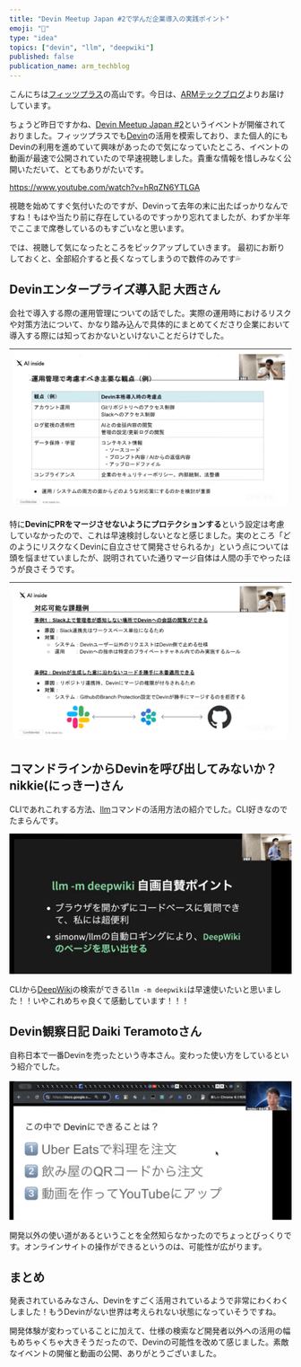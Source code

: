 ```yaml
---
title: "Devin Meetup Japan #2で学んだ企業導入の実践ポイント"
emoji: "🎼"
type: "idea"
topics: ["devin", "llm", "deepwiki"]
published: false
publication_name: arm_techblog
---
```


こんにちは[フィッツプラス](https://fitsplus.co.jp/)の高山です。今日は、[ARMテックブログ](https://zenn.dev/p/arm_techblog)よりお届けしています。

ちょうど昨日ですかね、[Devin Meetup Japan #2](https://aid.connpass.com/event/356655/)というイベントが開催されておりました。フィッツプラスでも[Devin](https://devin.ai/)の活用を模索しており、また個人的にもDevinの利用を進めていて興味があったので気になっていたところ、イベントの動画が最速で公開されていたので早速視聴しました。貴重な情報を惜しみなく公開いただいて、とてもありがたいです。

https://www.youtube.com/watch?v=hRqZN6YTLGA

視聴を始めてすぐ気付いたのですが、Devinって去年の末に出たばっかりなんですね！もはや当たり前に存在しているのですっかり忘れてましたが、わずか半年でここまで席巻しているのもすごいなと思います。

では、視聴して気になったところをピックアップしていきます。
最初にお断りしておくと、全部紹介すると長くなってしまうので数件のみです💦

## Devinエンタープライズ導入記 大西さん

会社で導入する際の運用管理についての話でした。実際の運用時におけるリスクや対策方法について、かなり踏み込んで具体的にまとめてくださり企業において導入する際には知っておかないといけないことだらけでした。

|![](/images/a49d807a73cf13/enterprise.png)|
|--|

特に**DevinにPRをマージさせないようにプロテクションする**という設定は考慮していなかったので、これは早速検討しないとなと感じました。実のところ「どのようにリスクなくDevinに自立させて開発させられるか」という点については頭を悩ませていましたが、説明されていた通りマージ自体は人間の手でやったほうが良さそうです。

|![](/images/a49d807a73cf13/enterprise-pr.png)|
|--|

## コマンドラインからDevinを呼び出してみないか？ nikkie(にっきー)さん

CLIであれこれする方法、[llm](https://llm.datasette.io/en/stable/index.html)コマンドの活用方法の紹介でした。CLI好きなのでたまらんです。

![](/images/a49d807a73cf13/deepwiki.png)

CLIから[DeepWiki](https://deepwiki.com/)の検索ができる`llm -m deepwiki`は早速使いたいと思いました！！いやこれめちゃ良くて感動しています！！！

## Devin観察日記 Daiki Teramotoさん

自称日本で一番Devinを売ったという寺本さん。変わった使い方をしているという紹介でした。

![](/images/a49d807a73cf13/devin-diary.png)

開発以外の使い道があるということを全然知らなかったのでちょっとびっくりです。オンラインサイトの操作ができるというのは、可能性が広がります。

## まとめ

発表されているみなさん、Devinをすごく活用されているようで非常にわくわくしました！もうDevinがない世界は考えられない状態になっていそうですね。

開発体験が変わっていることに加えて、仕様の検索など開発者以外への活用の幅もめちゃくちゃ大きそうだったので、Devinの可能性を改めて感じました。素敵なイベントの開催と動画の公開、ありがとうございました。


